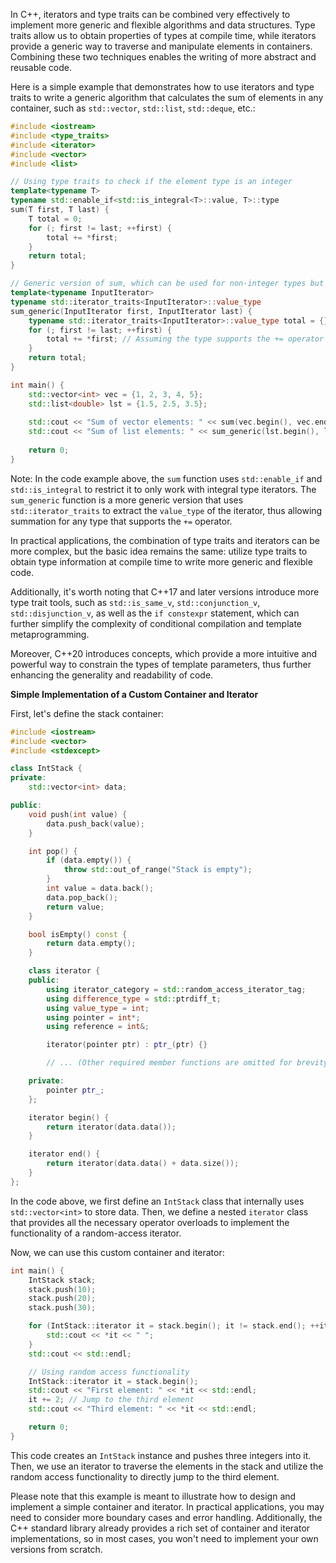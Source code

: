 In C++, iterators and type traits can be combined very effectively to implement more generic and flexible algorithms and data structures. Type traits allow us to obtain properties of types at compile time, while iterators provide a generic way to traverse and manipulate elements in containers. Combining these two techniques enables the writing of more abstract and reusable code.

Here is a simple example that demonstrates how to use iterators and type traits to write a generic algorithm that calculates the sum of elements in any container, such as `std::vector`, `std::list`, `std::deque`, etc.:

```cpp
#include <iostream>
#include <type_traits>
#include <iterator>
#include <vector>
#include <list>

// Using type traits to check if the element type is an integer
template<typename T>
typename std::enable_if<std::is_integral<T>::value, T>::type
sum(T first, T last) {
    T total = 0;
    for (; first != last; ++first) {
        total += *first;
    }
    return total;
}

// Generic version of sum, which can be used for non-integer types but requires user-defined addition
template<typename InputIterator>
typename std::iterator_traits<InputIterator>::value_type
sum_generic(InputIterator first, InputIterator last) {
    typename std::iterator_traits<InputIterator>::value_type total = {};
    for (; first != last; ++first) {
        total += *first; // Assuming the type supports the += operator
    }
    return total;
}

int main() {
    std::vector<int> vec = {1, 2, 3, 4, 5};
    std::list<double> lst = {1.5, 2.5, 3.5};
    
    std::cout << "Sum of vector elements: " << sum(vec.begin(), vec.end()) << std::endl;
    std::cout << "Sum of list elements: " << sum_generic(lst.begin(), lst.end()) << std::endl;
    
    return 0;
}
```

Note: In the code example above, the `sum` function uses `std::enable_if` and `std::is_integral` to restrict it to only work with integral type iterators. The `sum_generic` function is a more generic version that uses `std::iterator_traits` to extract the `value_type` of the iterator, thus allowing summation for any type that supports the `+=` operator.

In practical applications, the combination of type traits and iterators can be more complex, but the basic idea remains the same: utilize type traits to obtain type information at compile time to write more generic and flexible code.

Additionally, it's worth noting that C++17 and later versions introduce more type trait tools, such as `std::is_same_v`, `std::conjunction_v`, `std::disjunction_v`, as well as the `if constexpr` statement, which can further simplify the complexity of conditional compilation and template metaprogramming.

Moreover, C++20 introduces concepts, which provide a more intuitive and powerful way to constrain the types of template parameters, thus further enhancing the generality and readability of code.

**Simple Implementation of a Custom Container and Iterator**

First, let's define the stack container:

```cpp
#include <iostream>
#include <vector>
#include <stdexcept>

class IntStack {
private:
    std::vector<int> data;

public:
    void push(int value) {
        data.push_back(value);
    }

    int pop() {
        if (data.empty()) {
            throw std::out_of_range("Stack is empty");
        }
        int value = data.back();
        data.pop_back();
        return value;
    }

    bool isEmpty() const {
        return data.empty();
    }

    class iterator {
    public:
        using iterator_category = std::random_access_iterator_tag;
        using difference_type = std::ptrdiff_t;
        using value_type = int;
        using pointer = int*;
        using reference = int&;

        iterator(pointer ptr) : ptr_(ptr) {}

        // ... (Other required member functions are omitted for brevity)

    private:
        pointer ptr_;
    };

    iterator begin() {
        return iterator(data.data());
    }

    iterator end() {
        return iterator(data.data() + data.size());
    }
};
```

In the code above, we first define an `IntStack` class that internally uses `std::vector<int>` to store data. Then, we define a nested `iterator` class that provides all the necessary operator overloads to implement the functionality of a random-access iterator.

Now, we can use this custom container and iterator:

```cpp
int main() {
    IntStack stack;
    stack.push(10);
    stack.push(20);
    stack.push(30);

    for (IntStack::iterator it = stack.begin(); it != stack.end(); ++it) {
        std::cout << *it << " ";
    }
    std::cout << std::endl;

    // Using random access functionality
    IntStack::iterator it = stack.begin();
    std::cout << "First element: " << *it << std::endl;
    it += 2; // Jump to the third element
    std::cout << "Third element: " << *it << std::endl;

    return 0;
}
```

This code creates an `IntStack` instance and pushes three integers into it. Then, we use an iterator to traverse the elements in the stack and utilize the random access functionality to directly jump to the third element.

Please note that this example is meant to illustrate how to design and implement a simple container and iterator. In practical applications, you may need to consider more boundary cases and error handling. Additionally, the C++ standard library already provides a rich set of container and iterator implementations, so in most cases, you won't need to implement your own versions from scratch.